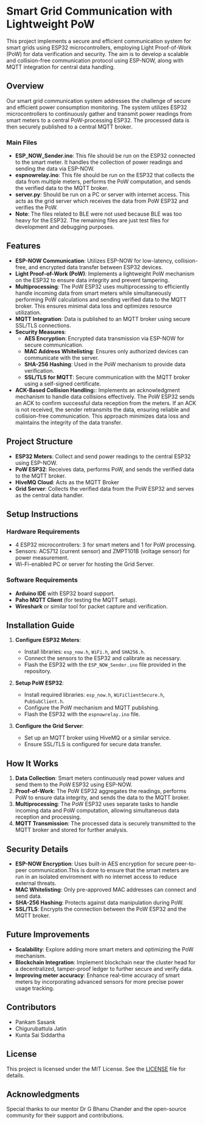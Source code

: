 # Smart Grid Communication with Lightweight PoW

This project implements a secure and efficient communication system for smart grids using ESP32 microcontrollers, employing Light Proof-of-Work (PoW) for data verification and security. The aim is to develop a scalable and collision-free communication protocol using ESP-NOW, along with MQTT integration for central data handling.

## Overview

Our smart grid communication system addresses the challenge of secure and efficient power consumption monitoring. The system utilizes ESP32 microcontrollers to continuously gather and transmit power readings from smart meters to a central PoW-processing ESP32. The processed data is then securely published to a central MQTT broker.

### Main Files

- **ESP_NOW_Sender.ino**: This file should be run on the ESP32 connected to the smart meter. It handles the collection of power readings and sending the data via ESP-NOW.
- **espnowrelay.ino**: This file should be run on the ESP32 that collects the data from multiple meters, performs the PoW computation, and sends the verified data to the MQTT broker.
- **server.py**: Should be run on a PC or server with internet access. This acts as the grid server which receives the data from PoW ESP32 and verifies the PoW.
- **Note**: The files related to BLE were not used because BLE was too heavy for the ESP32. The remaining files are just test files for development and debugging purposes.

## Features

- **ESP-NOW Communication**: Utilizes ESP-NOW for low-latency, collision-free, and encrypted data transfer between ESP32 devices.
- **Light Proof-of-Work (PoW)**: Implements a lightweight PoW mechanism on the ESP32 to ensure data integrity and prevent tampering.
- **Multiprocessing**: The PoW ESP32 uses multiprocessing to efficiently handle incoming data from smart meters while simultaneously performing PoW calculations and sending verified data to the MQTT broker. This ensures minimal data loss and optimizes resource utilization.
- **MQTT Integration**: Data is published to an MQTT broker using secure SSL/TLS connections.
- **Security Measures**:
  - **AES Encryption**: Encrypted data transmission via ESP-NOW for secure communication.
  - **MAC Address Whitelisting**: Ensures only authorized devices can communicate with the server.
  - **SHA-256 Hashing**: Used in the PoW mechanism to provide data verification.
  - **SSL/TLS for MQTT**: Secure communication with the MQTT broker using a self-signed certificate.
- **ACK-Based Collision Handling:**: Implements an acknowledgment mechanism to handle data collisions effectively. The PoW ESP32 sends an ACK to confirm successful data reception from the meters. If an ACK is not received, the sender retransmits the data, ensuring reliable and collision-free communication. This approach minimizes data loss and maintains the integrity of the data transfer.

## Project Structure

- **ESP32 Meters**: Collect and send power readings to the central ESP32 using ESP-NOW.
- **PoW ESP32**: Receives data, performs PoW, and sends the verified data to the MQTT broker.
- **HiveMQ Cloud**: Acts as the MQTT Broker
- **Grid Server**: Collects the verified data from the PoW ESP32 and serves as the central data handler.

## Setup Instructions

### Hardware Requirements

- 4 ESP32 microcontrollers: 3 for smart meters and 1 for PoW processing.
- Sensors: ACS712 (current sensor) and ZMPT101B (voltage sensor) for power measurement.
- Wi-Fi-enabled PC or server for hosting the Grid Server.

### Software Requirements

- **Arduino IDE** with ESP32 board support.
- **Paho MQTT Client** (for testing the MQTT setup).
- **Wireshark** or similar tool for packet capture and verification.

## Installation Guide

1. **Configure ESP32 Meters**:
   - Install libraries: `esp_now.h`, `WiFi.h`, and `SHA256.h`.
   - Connect the sensors to the ESP32 and calibrate as necessary.
   - Flash the ESP32 with the `ESP_NOW_Sender.ino` file provided in the repository.

2. **Setup PoW ESP32**:
   - Install required libraries: `esp_now.h`, `WiFiClientSecure.h`, `PubSubClient.h`.
   - Configure the PoW mechanism and MQTT publishing.
   - Flash the ESP32 with the `espnowrelay.ino` file.

3. **Configure the Grid Server**:
   - Set up an MQTT broker using HiveMQ or a similar service.
   - Ensure SSL/TLS is configured for secure data transfer.

## How It Works

1. **Data Collection**: Smart meters continuously read power values and send them to the PoW ESP32 using ESP-NOW.
2. **Proof-of-Work**: The PoW ESP32 aggregates the readings, performs PoW to ensure data integrity, and sends the data to the MQTT broker.
3. **Multiprocessing**: The PoW ESP32 uses separate tasks to handle incoming data and PoW computation, allowing simultaneous data reception and processing.
4. **MQTT Transmission**: The processed data is securely transmitted to the MQTT broker and stored for further analysis.

## Security Details

- **ESP-NOW Encryption**: Uses built-in AES encryption for secure peer-to-peer communication.This is done to ensure that the smart meters are run in an isolated enviromnent with no internet access to reduce external threats.
- **MAC Whitelisting**: Only pre-approved MAC addresses can connect and send data.
- **SHA-256 Hashing**: Protects against data manipulation during PoW.
- **SSL/TLS**: Encrypts the connection between the PoW ESP32 and the MQTT broker.

## Future Improvements

- **Scalability**: Explore adding more smart meters and optimizing the PoW mechanism.
- **Blockchain Integration**: Implement blockchain near the cluster head for a decentralized, tamper-proof ledger to further secure and verify data.
- **Improving meter accuracy**: Enhance real-time accuracy of smart meters by incorporating advanced sensors for more precise power usage tracking.

## Contributors

- Pankam Sasank
- Chigurubattula Jatin
- Kunta Sai Siddartha
  

## License

This project is licensed under the MIT License. See the [LICENSE](LICENSE) file for details.

## Acknowledgments

Special thanks to our mentor Dr G Bhanu Chander and the open-source community for their support and contributions.
